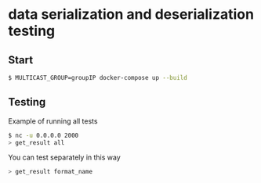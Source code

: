 # data serialization and deserialization testing

## Start

```bash
$ MULTICAST_GROUP=groupIP docker-compose up --build
```

## Testing

Example of running all tests

```bash
$ nc -u 0.0.0.0 2000
> get_result all
```

You can test separately in this way

```bash
> get_result format_name
```
